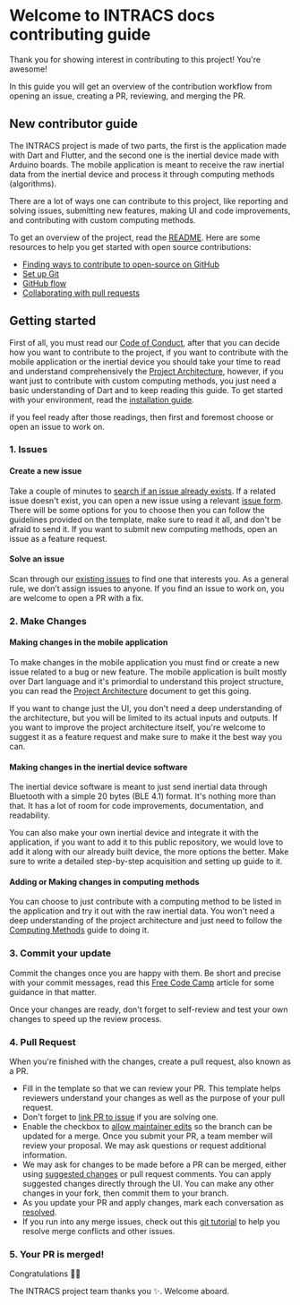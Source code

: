 # Welcome to INTRACS docs contributing guide

Thank you for showing interest in contributing to this project! You're awesome!

In this guide you will get an overview of the contribution workflow from opening an issue, creating a PR, reviewing, and merging the PR.

## New contributor guide

The INTRACS project is made of two parts, the first is the application made with Dart and Flutter, 
and the second one is the inertial device made with Arduino boards. The mobile application is meant to 
receive the raw inertial data from the inertial device and process it through computing methods (algorithms).

There are a lot of ways one can contribute to this project, like reporting and solving issues, submitting new features,
making UI and code improvements, and contributing with custom computing methods.

To get an overview of the project, read the [README](../README.md). Here are some resources to help you get started with open source contributions:

- [Finding ways to contribute to open-source on GitHub](https://docs.github.com/en/get-started/exploring-projects-on-github/finding-ways-to-contribute-to-open-source-on-github)
- [Set up Git](https://docs.github.com/en/get-started/quickstart/set-up-git)
- [GitHub flow](https://docs.github.com/en/get-started/quickstart/github-flow)
- [Collaborating with pull requests](https://docs.github.com/en/github/collaborating-with-pull-requests)


## Getting started

First of all, you must read our [Code of Conduct](CODE_OF_CONDUCT.md), after that you can decide how you want to
contribute to the project, if you want to contribute with the mobile application or the inertial device you should 
take your time to read and understand comprehensively the [Project Architecture](PROJECT_ARCHITECTURE.md), however,
if you want just to contribute with custom computing methods, you just need a basic understanding of Dart and to
keep reading this guide. To get started with your environment, read the [installation guide](GET_STARTED.md). 

if you feel ready after those readings, then first and foremost choose or open an issue to work on.

### 1. Issues

#### Create a new issue

Take a couple of minutes to [search if an issue already exists](https://docs.github.com/en/github/searching-for-information-on-github/searching-on-github/searching-issues-and-pull-requests#search-by-the-title-body-or-comments). If a related issue doesn't exist, you can open a new issue using a relevant [issue form](https://github.com/brunotacca/INTRACS/issues/new/choose). There will be some options for you to choose then you can follow the guidelines provided on the template, make sure to read it all, and don't be afraid to send it. If you want to submit new computing methods, open an issue as a feature request.

#### Solve an issue

Scan through our [existing issues](https://github.com/brunotacca/INTRACS/issues) to find one that interests you. As a general rule, we don’t assign issues to anyone. If you find an issue to work on, you are welcome to open a PR with a fix.

### 2. Make Changes

#### Making changes in the mobile application

To make changes in the mobile application you must find or create a new issue related to a bug or new feature. The mobile application is built mostly over Dart language and it's primordial to understand this project structure, you can read the [Project Architecture](PROJECT_ARCHITECTURE.md) document to get this going.

If you want to change just the UI, you don't need a deep understanding of the architecture, but you will be limited to its actual inputs and outputs. If you want to improve the project architecture itself, you're welcome to suggest it as a feature request and make sure to make it the best way you can.

#### Making changes in the inertial device software

The inertial device software is meant to just send inertial data through Bluetooth with a simple 20 bytes (BLE 4.1) format. It's nothing more than that. It has a lot of room for code improvements, documentation, and readability. 

You can also make your own inertial device and integrate it with the application, if you want to add it to this public repository, we would love to add it along with our already built device, the more options the better. Make sure to write a detailed step-by-step acquisition and setting up guide to it.

#### Adding or Making changes in computing methods

You can choose to just contribute with a computing method to be listed in the application and try it out with the raw inertial data. You won't need a deep understanding of the project architecture and just need to follow the [Computing Methods](COMPUTING_METHODS.md) guide to doing it.

### 3. Commit your update

Commit the changes once you are happy with them. Be short and precise with your commit messages, read this [Free Code Camp](https://www.freecodecamp.org/news/writing-good-commit-messages-a-practical-guide/) article for some guidance in that matter.

Once your changes are ready, don't forget to self-review and test your own changes to speed up the review process.

### 4. Pull Request

When you're finished with the changes, create a pull request, also known as a PR.
- Fill in the template so that we can review your PR. This template helps reviewers understand your changes as well as the purpose of your pull request. 
- Don't forget to [link PR to issue](https://docs.github.com/en/issues/tracking-your-work-with-issues/linking-a-pull-request-to-an-issue) if you are solving one.
- Enable the checkbox to [allow maintainer edits](https://docs.github.com/en/github/collaborating-with-issues-and-pull-requests/allowing-changes-to-a-pull-request-branch-created-from-a-fork) so the branch can be updated for a merge. 
Once you submit your PR, a team member will review your proposal. We may ask questions or request additional information.
- We may ask for changes to be made before a PR can be merged, either using [suggested changes](https://docs.github.com/en/github/collaborating-with-issues-and-pull-requests/incorporating-feedback-in-your-pull-request) or pull request comments. You can apply suggested changes directly through the UI. You can make any other changes in your fork, then commit them to your branch.
- As you update your PR and apply changes, mark each conversation as [resolved](https://docs.github.com/en/github/collaborating-with-issues-and-pull-requests/commenting-on-a-pull-request#resolving-conversations).
- If you run into any merge issues, check out this [git tutorial](https://lab.github.com/githubtraining/managing-merge-conflicts) to help you resolve merge conflicts and other issues.

### 5. Your PR is merged!

Congratulations :tada::tada: 

The INTRACS project team thanks you :sparkles:. Welcome aboard.

